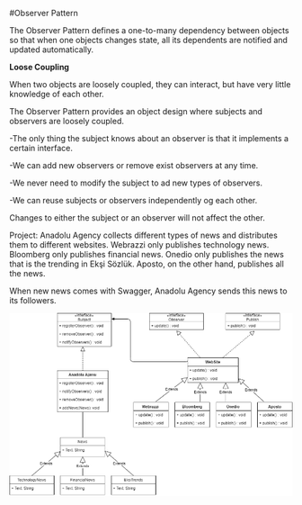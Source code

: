 #Observer Pattern

The Observer Pattern defines a one-to-many dependency between objects so that when one objects changes state, all its dependents are notified and updated automatically.

**Loose Coupling**

When two objects are loosely coupled, they can interact, but have very little knowledge of each other.

The Observer Pattern provides an object design where subjects and observers are loosely coupled.

-The only thing the subject knows about an observer is that it implements a certain interface.

-We can add new observers or remove exist observers at any time.

-We never need to modify the subject to ad new types of observers.

-We can reuse subjects or observers independently og each other.

Changes to either the subject or an observer will not affect the other.

Project:
Anadolu Agency collects different types of news and distributes them to different websites.
Webrazzi only publishes technology news.
Bloomberg only publishes financial news.
Onedio only publishes the news that is the trending in Ekşi Sözlük.
Aposto, on the other hand, publishes all the news.

When new news comes with Swagger, Anadolu Agency sends this news to its followers.

![](observerpattern.png)